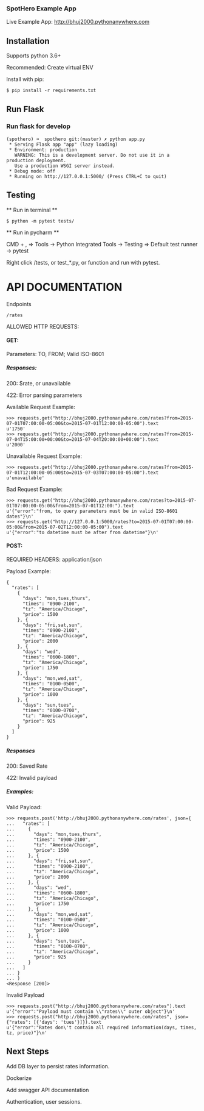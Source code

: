### SpotHero Example App

Live Example App: http://bhuj2000.pythonanywhere.com
## Installation

Supports python 3.6+

Recommended: Create virtual ENV

Install with pip:

```
$ pip install -r requirements.txt
```

## Run Flask
### Run flask for develop
```
(spothero) ➜  spothero git:(master) ✗ python app.py 
 * Serving Flask app "app" (lazy loading)
 * Environment: production
   WARNING: This is a development server. Do not use it in a production deployment.
   Use a production WSGI server instead.
 * Debug mode: off
 * Running on http://127.0.0.1:5000/ (Press CTRL+C to quit)

```

## Testing
** Run in terminal **

```
$ python -m pytest tests/
```

** Run in pycharm **

CMD + , => Tools -> Python Integrated Tools -> Testing => Default test runner -> pytest

Right click /tests, or test_*.py, or function and run with pytest.
# API DOCUMENTATION

 Endpoints
 
`/rates`

ALLOWED HTTP REQUESTS:

#### GET:
Parameters: TO, FROM; Valid ISO-8601

##### Responses:


200: $rate, or unavailable


422: Error parsing parameters


Available Request Example: 

```
>>> requests.get("http://bhuj2000.pythonanywhere.com/rates?from=2015-07-01T07:00:00-05:00&to=2015-07-01T12:00:00-05:00").text
u'1750'
>>> requests.get("http://bhuj2000.pythonanywhere.com/rates?from=2015-07-04T15:00:00+00:00&to=2015-07-04T20:00:00+00:00").text
u'2000'
````
Unavailable Request Example:
```
>>> requests.get("http://bhuj2000.pythonanywhere.com/rates?from=2015-07-01T12:00:00-05:00$to=2015-07-03T07:00:00-05:00").text
u'unavailable'
```
Bad Request Example: 
```
>>> requests.get("http://bhuj2000.pythonanywhere.com/rates?to=2015-07-01T07:00:00-05:00&from=2015-07-01T12:00:").text
u'{"error":"from, to query parameters must be in valid ISO-8601 dates"}\n'
>>> requests.get("http://127.0.0.1:5000/rates?to=2015-07-01T07:00:00-05:00&from=2015-07-02T12:00:00-05:00").text
u'{"error":"to datetime must be after from datetime"}\n'
```

#### POST:

REQUIRED HEADERS: application/json

Payload Example: 
```
{
  "rates": [
    {
      "days": "mon,tues,thurs",
      "times": "0900-2100",
      "tz": "America/Chicago",
      "price": 1500
    }, {
      "days": "fri,sat,sun",
      "times": "0900-2100",
      "tz": "America/Chicago",
      "price": 2000
    }, {
      "days": "wed",
      "times": "0600-1800",
      "tz": "America/Chicago",
      "price": 1750
    }, {
      "days": "mon,wed,sat",
      "times": "0100-0500",
      "tz": "America/Chicago",
      "price": 1000
    }, {
      "days": "sun,tues",
      "times": "0100-0700",
      "tz": "America/Chicago",
      "price": 925
    }
  ]
}
```

##### Responses
200: Saved Rate


422: Invalid payload

##### Examples:
Valid Payload:

```
>>> requests.post('http://bhuj2000.pythonanywhere.com/rates', json={
...   "rates": [
...     {
...       "days": "mon,tues,thurs",
...       "times": "0900-2100",
...       "tz": "America/Chicago",
...       "price": 1500
...     }, {
...       "days": "fri,sat,sun",
...       "times": "0900-2100",
...       "tz": "America/Chicago",
...       "price": 2000
...     }, {
...       "days": "wed",
...       "times": "0600-1800",
...       "tz": "America/Chicago",
...       "price": 1750
...     }, {
...       "days": "mon,wed,sat",
...       "times": "0100-0500",
...       "tz": "America/Chicago",
...       "price": 1000
...     }, {
...       "days": "sun,tues",
...       "times": "0100-0700",
...       "tz": "America/Chicago",
...       "price": 925
...     }
...   ]
... }
... )
<Response [200]>
```

Invalid Payload 

```
>>> requests.post("http://bhuj2000.pythonanywhere.com/rates").text
u'{"error":"Payload must contain \\"rates\\" outer object"}\n'
>>> requests.post("http://bhuj2000.pythonanywhere.com/rates", json={"rates": [{'days': 'tues'}]}).text
u'{"error":"Rates don\'t contain all required information(days, times, tz, price)"}\n'
```

## Next Steps

Add DB layer to persist rates information.

Dockerize 


Add swagger API documentation 

Authentication, user sessions.